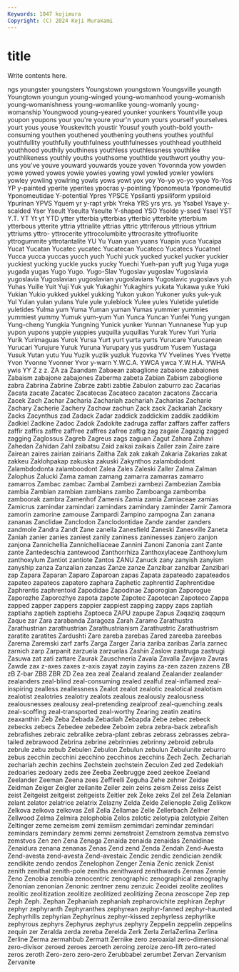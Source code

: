 ```yaml
---
Keywords: 1047 kojimura
Copyright: (C) 2024 Koji Murakami
---
```


# title

Write contents here.



ngs youngster youngsters Youngstown youngstown
Youngsville youngth Youngtown youngun young-winged young-womanhood young-womanish young-womanishness young-womanlike young-womanly
young-womanship Youngwood young-yeared younker younkers Yountville youp youpon youpons your
you're youre your'n yourn yours yourself yourselves yourt yous youse
Youskevitch youstir Yousuf youth youth-bold youth-consuming youthen youthened youthening youthens
youthes youthful youthfullity youthfully youthfulness youthfulnesses youthhead youthheid youthhood youthily
youthiness youthless youthlessness youthlike youthlikeness youthly youths youthsome youthtide youthwort
youthy you-uns you've youve youward youwards youze yoven Yovonnda yow
yowden yowe yowed yowes yowie yowies yowing yowl yowled yowler
yowlers yowley yowling yowlring yowls yows yowt yox yoy Yo-yo
yo-yo yoyo Yo-Yos YP y-painted yperite yperites ypocras y-pointing Yponomeuta
Yponomeutid Yponomeutidae Y-potential Ypres YPSCE Ypsilanti ypsiliform ypsiloid Ypurinan YPVS
Yquem yr y-rapt yrbk Yreka YRS yrs yrs. ys Ysabel
Ysaye y-scalded Yser Yseult Yseulta Yseulte Y-shaped YSO Ysolde y-ssed
Yssel YST Y.T. YT Yt yt YTD ytter ytterbia ytterbias
ytterbic ytterbite ytterbium ytterbous ytterite yttria yttrialite yttrias yttric yttriferous
yttrious yttrium yttriums yttro- yttrocerite yttrocolumbite yttrocrasite yttrofluorite yttrogummite yttrotantalite
YU Yu Yuan yuan yuans Yuapin yuca Yucaipa Yucat Yucatan
Yucatec yucatec Yucatecan Yucateco Yucatecs Yucatnel Yucca yucca yuccas yucch
yuch Yuchi yuck yucked yuckel yucker yuckier yuckiest yucking yuckle
yucks yucky Yuechi Yueh-pan yuft yug Yuga yuga yugada yugas
Yugo Yugo. Yugo-Slav Yugoslav yugoslav Yugoslavia yugoslavia Yugoslavian yugoslavian yugoslavians
Yugoslavic yugoslavs yuh Yuhas Yuille Yuit Yuji Yuk yuk Yukaghir
Yukaghirs yukata Yukawa yuke Yuki Yukian Yukio yukked yukkel yukking
Yukon yukon Yukoner yuks yuk-yuk Yul Yulan yulan yulans Yule
yule yuleblock Yulee yules Yuletide yuletide yuletides Yulma yum Yuma
Yuman yuman Yumas yummier yummies yummiest yummy Yumuk yum-yum Yun
Yunca Yuncan Yunfei Yung yungan Yung-cheng Yungkia Yungning Yunick yunker
Yunnan Yunnanese Yup yup yupon yupons yuppie yuppies yuquilla yuquillas
Yurak Yurev Yuri Yuria Yurik Yurimaguas Yurok Yursa Yurt yurt
yurta yurts Yurucare Yurucarean Yurucari Yurujure Yuruk Yuruna Yurupary yus
yusdrum Yusem Yustaga Yusuk Yutan yutu Yuu Yuzik yuzlik yuzluk
Yuzovka YV Yvelines Yves Yvette Yvon Yvonne Yvonner Yvor y-warn
Y.W.C.A. YWCA ywca Y.W.H.A. YWHA ywis YY Z z z.
ZA za Zaandam Zabaean zabaglione zabaione zabaiones Zabaism zabajone zabajones
Zaberma zabeta Zabian Zabism zaboglione zabra Zabrina Zabrine Zabrze zabti
zabtie Zabulon zaburro zac Zacarias Zacata zacate Zacatec Zacatecas Zacateco
zacaton zacatons Zaccaria Zacek Zach Zachar Zacharia Zachariah zachariah Zacharias
Zacharie Zachary Zacherie Zachery Zachow zachun Zack zack Zackariah Zackary
Zacks Zacynthus zad Zadack Zadar zaddick zaddickim zaddik zaddikim Zadkiel
Zadkine Zadoc Zadok Zadokite zadruga zaffar zaffars zaffer zaffers zaffir
zaffirs zaffre zaffree zaffres zafree zaftig zag zagaie Zagazig zagged
zagging Zaglossus Zagreb Zagreus zags zaguan Zagut Zahara Zahavi Zahedan
Zahidan Zahl zaibatsu Zaid zaikai zaikais Zailer zain Zaire zaire
Zairean zaires zairian zairians Zaitha Zak zak zakah Zakaria Zakarias
zakat zakkeu Zaklohpakap zakuska zakuski Zakynthos zalambdodont Zalambdodonta zalamboodont Zalea
Zales Zaleski Zaller Zalma Zalman Zalophus Zalucki Zama zaman zamang
zamarra zamarras zamarro zamarros Zambac zambac Zambal Zambezi zambezi Zambezian
Zambia zambia Zambian zambian zambians zambo Zamboanga zambomba zamboorak zambra
Zamenhof Zamenis Zamia zamia Zamiaceae zamias Zamicrus zamindar zamindari zamindars
zamindary zaminder Zamir Zamora zamorin zamorine zamouse Zampardi Zampino zampogna
Zan zanana zananas Zanclidae Zanclodon Zanclodontidae Zande zander zanders zandmole
Zandra Zandt Zane zanella Zanesfield Zaneski Zanesville Zaneta Zaniah zanier
zanies zaniest zanily zaniness zaninesses zanjero zanjon zanjona Zannichellia Zannichelliaceae
Zannini Zanoni Zanonia zant Zante zante Zantedeschia zantewood Zanthorrhiza Zanthoxylaceae
Zanthoxylum zanthoxylum Zantiot zantiote Zantos ZANU Zanuck zany zanyish zanyism
zanyship zanza Zanzalian zanzas Zanze zanze Zanzibar zanzibar Zanzibari zap
Zapara Zaparan Zaparo Zaparoan zapas Zapata zapateado zapateados zapateo zapateos
zapatero zaphara Zaphetic zaphrentid Zaphrentidae Zaphrentis zaphrentoid Zapodidae Zapodinae Zaporogian
Zaporogue Zaporozhe Zaporozhye zapota zapote Zapotec Zapotecan Zapoteco Zappa zapped
zapper zappers zappier zappiest zapping zappy zaps zaptiah zaptiahs zaptieh
zaptiehs Zaptoeca ZAPU zapupe Zapus Zaqaziq zaqqum Zaque zar Zara
zarabanda Zaragoza Zarah Zaramo Zarathustra Zarathustrian zarathustrian Zarathustrianism Zarathustric Zarathustrism
zaratite zaratites Zardushti Zare zareba zarebas Zared zareeba zareebas Zarema
Zaremski zarf zarfs Zarga Zarger Zaria zariba zaribas Zarla zarnec
zarnich zarp Zarpanit zarzuela zarzuelas Zashin Zaslow zastruga zastrugi Zasuwa
zat zati zattare Zaurak Zauschneria Zavala Zavalla Zavijava Zavras Zawde
zax z-axes zaxes z-axis zayat zayin zayins za-zen zazen zazens
ZB zB Z-bar ZBB ZBR ZD Zea zea zeal Zealand
zealand Zealander zealander zealanders zeal-blind zeal-consuming zealed zealful zeal-inflamed zeal-inspiring
zealless zeallessness Zealot zealot zealotic zealotical zealotism zealotist zealotries zealotry
zealots zealous zealously zealousness zealousnesses zealousy zeal-pretending zealproof zeal-quenching zeals
zeal-scoffing zeal-transported zeal-worthy Zearing zeatin zeatins zeaxanthin Zeb Zeba Zebada
Zebadiah Zebapda Zebe zebec zebeck zebecks zebecs Zebedee zebedee Zeboim
zebra zebra-back zebrafish zebrafishes zebraic zebralike zebra-plant zebras zebrass zebrasses
zebra-tailed zebrawood Zebrina zebrine zebrinnies zebrinny zebroid zebrula zebrule zebu
zebub Zebulen Zebulon Zebulun zebulun Zebulunite zeburro zebus zecchin zecchini
zecchino zecchinos zecchins Zech Zech. Zechariah zechariah zechin zechins Zechstein
zechstein Zeculon Zed zed Zedekiah zedoaries zedoary zeds zee Zeeba
Zeebrugge zeed zeekoe Zeeland Zeelander Zeeman Zeena zees Zeffirelli Zeguha
Zehe zehner Zeidae Zeidman Zeiger Zeigler zeilanite Zeiler zein zeins
zeism Zeiss zeiss Zeist zeist Zeitgeist zeitgeist zeitgeists Zeitler zek
Zeke zeks Zel zel Zela Zelanian zelant zelator zelatrice zelatrix
Zelazny Zelda Zelde Zelienople Zelig Zelikow Zelkova zelkova zelkovas Zell
Zella Zellamae Zelle Zellerbach Zellner Zellwood Zelma Zelmira zelophobia Zelos
zelotic zelotypia zelotypie Zelten Zeltinger zeme zemeism zemi zemiism zemimdari
zemindar zemindari zemindars zemindary zemmi zemni zemstroist Zemstrom zemstva zemstvo
zemstvos Zen zen Zena Zenaga Zenaida zenaida zenaidas Zenaidinae Zenaidura
zenana zenanas Zenas Zend zend Zenda Zendah Zend-Avesta Zend-avesta zend-avesta
Zend-avestaic Zendic zendic zendician zendik zendikite zendo zendos Zenelophon Zenger
Zenia Zenic zenick Zenist zenith zenithal zenith-pole zeniths zenithward zenithwards
Zennas Zennie Zeno Zenobia zenobia zenocentric zenographic zenographical zenography Zenonian
zenonian Zenonic zentner zenu zenzuic Zeoidei zeolite zeolites zeolitic zeolitization
zeolitize zeolitized zeolitizing Zeona zeoscope Zep zep Zeph Zeph. Zephan
Zephaniah zephaniah zepharovichite zephiran Zephyr zephyr zephyranth Zephyranthes zephyrean zephyr-fanned
zephyr-haunted Zephyrhills zephyrian Zephyrinus zephyr-kissed zephyrless zephyrlike zephyrous zephyrs Zephyrus
zephyrus zephyry Zeppelin zeppelin zeppelins zequin zer Zeralda zerda zereba
Zerelda Zerk Zerla ZerlaZerlina Zerlina Zerline Zerma zermahbub Zermatt Zernike
zero zeroaxial zero-dimensional zero-divisor zeroed zeroes zeroeth zeroing zeroize zero-lift
zero-rated zeros zeroth Zero-zero zero-zero Zerubbabel zerumbet Zervan Zervanism Zervanite
